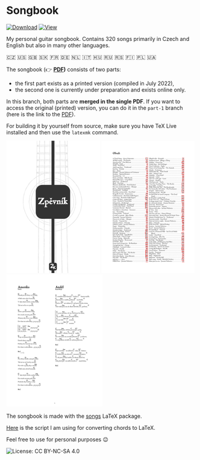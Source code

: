 # Songbook



[![Download](https://img.shields.io/badge/Download-PDF-00665C)](https://github.com/kasnerz/songbook/raw/master/songbook.pdf) [![View](https://img.shields.io/badge/View-Overleaf-138A07)](https://github.com/kasnerz/songbook/raw/master/songbook.pdf)

My personal guitar songbook. Contains 320 songs primarily in Czech and English but also in many other languages.

:czech_republic: :us: :uk: :slovakia: :fr: :de: :netherlands: :it: :hungary: :ru: :serbia: :finland: :poland: :ukraine:

The songbook (👉️ **[PDF](ttps://github.com/kasnerz/songbook/raw/master/songbook.pdf))** consists of two parts: 
- the first part exists as a printed version (compiled in July 2022),
- the second one is currently under preparation and exists online only.

In this branch, both parts are **merged in the single PDF**. If you want to access the original (printed) version, you can do it in the `part-1` branch (here is the link to the [PDF](https://github.com/kasnerz/songbook/raw/part-1/songbook.pdf)).



For building it by yourself from source, make sure you have TeX Live installed and then use the
`latexmk` command.

![cover](img/cover.png) ![index](img/index.png) ![index](img/page.png)

The songbook is made with the [songs](http://songs.sourceforge.net) LaTeX package. 

[Here](https://github.com/kasnerz/chords2latex) is the script I am using for converting chords to LaTeX.


Feel free to use for personal purposes :wink:

![License: CC BY-NC-SA 4.0](https://licensebuttons.net/l/by-nc-sa/4.0/80x15.png)

